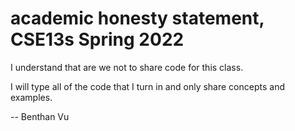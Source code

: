 # academic honesty statement, CSE13s Spring 2022

I understand that are we not to share code for this class.

I will type all of the code that I turn in and only share concepts and examples.

-- Benthan Vu 

